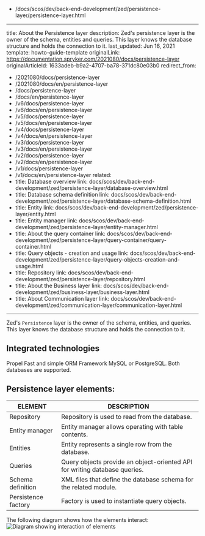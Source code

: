   - /docs/scos/dev/back-end-development/zed/persistence-layer/persistence-layer.html
---
title: About the Persistence layer
description: Zed's persistence layer is the owner of the schema, entities and queries. This layer knows the database structure and holds the connection to it.
last_updated: Jun 16, 2021
template: howto-guide-template
originalLink: https://documentation.spryker.com/2021080/docs/persistence-layer
originalArticleId: 1633adeb-b9a2-4707-ba78-371dc80e03b0
redirect_from:
  - /2021080/docs/persistence-layer
  - /2021080/docs/en/persistence-layer
  - /docs/persistence-layer
  - /docs/en/persistence-layer
  - /v6/docs/persistence-layer
  - /v6/docs/en/persistence-layer
  - /v5/docs/persistence-layer
  - /v5/docs/en/persistence-layer
  - /v4/docs/persistence-layer
  - /v4/docs/en/persistence-layer
  - /v3/docs/persistence-layer
  - /v3/docs/en/persistence-layer
  - /v2/docs/persistence-layer
  - /v2/docs/en/persistence-layer
  - /v1/docs/persistence-layer
  - /v1/docs/en/persistence-layer
related: 
  - title: Database overview
    link: docs/scos/dev/back-end-development/zed/persistence-layer/database-overview.html 
  - title: Database schema definition
    link: docs/scos/dev/back-end-development/zed/persistence-layer/database-schema-definition.html
  - title: Entity
    link: docs/scos/dev/back-end-development/zed/persistence-layer/entity.html
  - title: Entity manager
    link: docs/scos/dev/back-end-development/zed/persistence-layer/entity-manager.html
  - title: About the query container
    link: docs/scos/dev/back-end-development/zed/persistence-layer/query-container/query-container.html 
  - title: Query objects - creation and usage
    link: docs/scos/dev/back-end-development/zed/persistence-layer/query-objects-creation-and-usage.html
  - title: Repository
    link: docs/scos/dev/back-end-development/zed/persistence-layer/repository.html
  - title: About the Business layer
    link: docs/scos/dev/back-end-development/zed/business-layer/business-layer.html
  - title: About Communication layer
    link: docs/scos/dev/back-end-development/zed/communication-layer/communication-layer.html
---

Zed's `Persistence` layer is the owner of the schema, entities, and queries. This layer knows the database structure and holds the connection to it.

## Integrated technologies

Propel Fast and simple ORM Framework MySQL or PostgreSQL. Both databases are supported.

## Persistence layer elements:

| ELEMENT   | DESCRIPTION |
| ----------------- | ------------------------------------------------------------ |
| Repository          | Repository is used to read from the database. |
| Entity manager | Entity manager allows operating with table contents. |
| Entities | Entity represents a single row from the database. |
|Queries| Query objects provide an object-oriented API for writing database queries. |
| Schema definition | XML files that define the database schema for the related module.|
| Persistence factory | Factory is used to instantiate query objects. |

The following diagram shows how the elements interact:
![Diagram showing interaction of elements](https://spryker.s3.eu-central-1.amazonaws.com/docs/Developer+Guide/Back-End/Zed/Persistence+Layer/persistence-layer.png)
